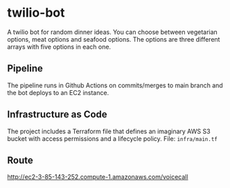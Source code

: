 # twilio-bot
A twilio bot for random dinner ideas. You can choose between vegetarian options, meat options and seafood options. The options are three different arrays with five options in each one.

## Pipeline
The pipeline runs in Github Actions on commits/merges to main branch and the bot deploys to an EC2 instance.

## Infrastructure as Code
The project includes a Terraform file that defines an imaginary AWS S3 bucket with access permissions and a lifecycle policy.
File: `infra/main.tf`

## Route
http://ec2-3-85-143-252.compute-1.amazonaws.com/voicecall
